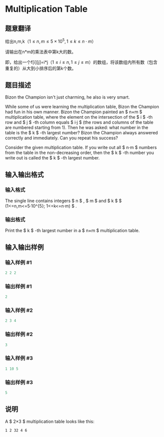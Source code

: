 # Multiplication Table

## 题意翻译

给出n,m,k（$1\leq n,m\leq 5\times10^5,1\leq k\leq n\cdot m$）

请输出在n*m的乘法表中第k大的数。

即，给出一个f[i][j]=i*j（$1\le i\le n,1\le j\le m$）的数组，将该数组内所有数（包含重复的）从大到小排序后的第k个数。

## 题目描述

Bizon the Champion isn't just charming, he also is very smart.

While some of us were learning the multiplication table, Bizon the Champion had fun in his own manner. Bizon the Champion painted an $ n×m $ multiplication table, where the element on the intersection of the $ i $ -th row and $ j $ -th column equals $ i·j $ (the rows and columns of the table are numbered starting from 1). Then he was asked: what number in the table is the $ k $ -th largest number? Bizon the Champion always answered correctly and immediately. Can you repeat his success?

Consider the given multiplication table. If you write out all $ n·m $ numbers from the table in the non-decreasing order, then the $ k $ -th number you write out is called the $ k $ -th largest number.

## 输入输出格式

### 输入格式

The single line contains integers $ n $ , $ m $ and $ k $ $ (1<=n,m<=5·10^{5}; 1<=k<=n·m) $ .

### 输出格式

Print the $ k $ -th largest number in a $ n×m $ multiplication table.

## 输入输出样例

### 输入样例 #1

```cpp
2 2 2

```
### 输出样例 #1

```cpp
2

```
### 输入样例 #2

```cpp
2 3 4

```
### 输出样例 #2

```cpp
3

```
### 输入样例 #3

```cpp
1 10 5

```
### 输出样例 #3

```cpp
5

```
## 说明

A $ 2×3 $ multiplication table looks like this:

`1 2 32 4 6`

